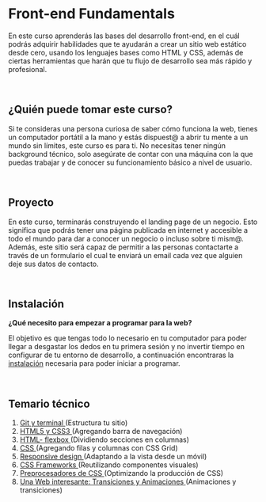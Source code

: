 # Front-end Fundamentals

En este curso aprenderás las bases del desarrollo front-end, en el cuál podrás
adquirir habilidades que te ayudarán a crear un sitio web estático desde cero,
usando los lenguajes bases como HTML y CSS, además de ciertas herramientas que
harán que tu flujo de desarrollo sea más rápido y profesional.

<br/>

## ¿Quién puede tomar este curso?

Si te consideras una persona curiosa de saber cómo funciona la web, tienes un
computador portátil a la mano y estás dispuest@ a abrir tu mente a un mundo sin
límites, este curso es para ti. No necesitas tener ningún background técnico,
solo asegúrate de contar con una máquina con la que puedas trabajar y de conocer
su funcionamiento básico a nivel de usuario.

<br/>

## Proyecto

En este curso, terminarás construyendo el landing page de un negocio. Esto
significa que podrás tener una página publicada en internet y accesible a todo
el mundo para dar a conocer un negocio o incluso sobre ti mism@. Además, este
sitio será capaz de permitir a las personas contactarte a través de un
formulario el cual te enviará un email cada vez que alguien deje sus datos de
contacto.

<br/>

## Instalación

**¿Qué necesito para empezar a programar para la web?**

El objetivo es que tengas todo lo necesario en tu computador para poder llegar a desgastar los dedos en tu primera sesión  y no invertir tiempo en configurar de tu entorno de desarrollo, a continuación encontraras la [instalación](./Instalación.md) necesaria para poder iniciar a programar.

<br/>

## Temario técnico

1. [Git y terminal ](./sesion-01)(Estructura tu sitio)
2. [HTML5 y CSS3 ](./sesion-02)(Agregando barra de navegación)
3. [HTML- flexbox ](./sesion-03)(Dividiendo secciones en columnas)
4. [CSS ](./sesion-04)(Agregando filas y columnas con CSS Grid)
5. [Responsive design ](./sesion-05)(Adaptando a la vista desde un móvil)
6. [CSS Frameworks ](./sesion-06)(Reutilizando componentes visuales)
7. [Preprocesadores de CSS ](./sesion-07)(Optimizando la producción de CSS)
8. [Una Web interesante: Transiciones y Animaciones ](./sesion-08)(Animaciones y transiciones)